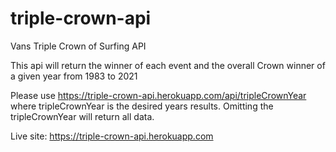 # triple-crown-api

Vans Triple Crown of Surfing API 

This api will return the winner of each event and the overall Crown winner of a given year from 1983 to 2021

Please use https://triple-crown-api.herokuapp.com/api/tripleCrownYear where tripleCrownYear is the desired years results. Omitting the tripleCrownYear will return all data.

Live site: https://triple-crown-api.herokuapp.com
